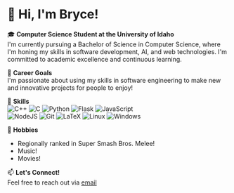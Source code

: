 # 👋 Hi, I'm Bryce!

🎓 **Computer Science Student at the University of Idaho**  
I'm currently pursuing a Bachelor of Science in Computer Science, where I'm honing my skills in software development, AI, and web technologies. I'm committed to academic excellence and continuous learning.

🚀 **Career Goals**  
I'm passionate about using my skills in software engineering to make new and innovative projects for people to enjoy!

🔨 **Skills**  
![C++](https://img.shields.io/badge/-C++-blue?logo=cplusplus)
![C](https://img.shields.io/badge/c-%2300599C.svg?logo=c&logoColor=white)
![Python](https://img.shields.io/badge/python-3670A0?logo=python&logoColor=ffdd54)
![Flask](https://img.shields.io/badge/flask-%23000.svg?logo=flask&logoColor=white)
![JavaScript](https://img.shields.io/badge/javascript-%23323330.svg?logo=javascript&logoColor=%23F7DF1E)  
![NodeJS](https://img.shields.io/badge/node.js-6DA55F?logo=node.js&logoColor=white)
![Git](https://img.shields.io/badge/git-%23F05033.svg?logo=git&logoColor=white)
![LaTeX](https://img.shields.io/badge/latex-%23008080.svg?logo=latex&logoColor=white)
![Linux](https://img.shields.io/badge/Linux-FCC624?logo=linux&logoColor=black)
![Windows](https://img.shields.io/badge/Windows-0078D6?logo=windows&logoColor=white)

💫 **Hobbies**  
 - Regionally ranked in Super Smash Bros. Melee!  
 - Music!  
 - Movies!

📫 **Let's Connect!**  
Feel free to reach out via [email](mailto:brycenormile@gmail.com)
